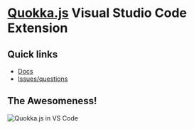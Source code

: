 # [Quokka.js](https://quokkajs.com) Visual Studio Code Extension

## Quick links

- [Docs](https://quokkajs.com/docs)
- [Issues/questions](https://github.com/wallabyjs/quokka)

## The Awesomeness!
![Quokka.js in VS Code](https://quokkajs.com/assets/img/main-video.gif)
